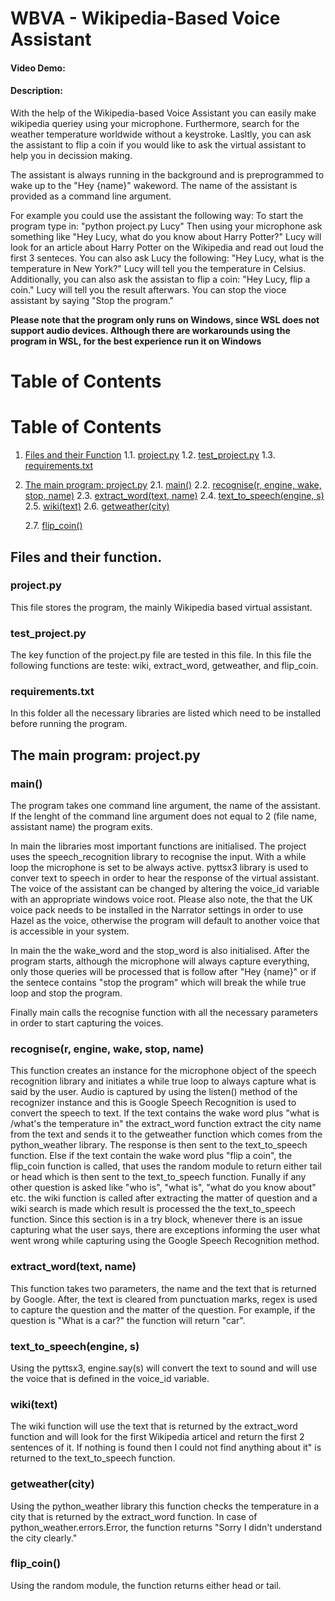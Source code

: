 # WBVA - Wikipedia-Based Voice Assistant
#### Video Demo:  <URL HERE>
#### Description:
With the help of the Wikipedia-based Voice Assistant you can easily make wikipedia queriey using your microphone. Furthermore, search for the weather temperature worldwide without a keystroke. Lasltly, you can ask the assistant to flip a coin if you would like to ask the virtual assistant to help you in decission making.

The assistant is always running in the background and is preprogrammed to wake up to the "Hey {name}" wakeword. The name of the assistant is provided as a command line argument.

For example you could use the assistant the following way:
To start the program type in: "python project.py Lucy"
Then using your microphone ask something like "Hey Lucy, what do you know about Harry Potter?"
Lucy will look for an article about Harry Potter on the Wikipedia and read out loud the first 3 senteces.
You can also ask Lucy the following: "Hey Lucy, what is the temperature in New York?"
Lucy will tell you the temperature in Celsius.
Additionally, you can also ask the assistan to flip a coin: "Hey Lucy, flip a coin."
Lucy will tell you the result afterwars.
You can stop the vioce assistant by saying "Stop the program."

**Please note that the program only runs on Windows, since WSL does not support audio devices. Although there are workarounds using the program in WSL, for the best experience run it on Windows**

# Table of Contents

# Table of Contents

1. [Files and their Function](#files-and-their-function)
   1.1. [project.py](#projectpy)
   1.2. [test_project.py](#test_projectpy)
   1.3. [requirements.txt](#requirementstxt)
2. [The main program: project.py](#the-main-program-projectpy)
   2.1. [main()](#main)
   2.2. [recognise(r, engine, wake, stop, name)](#recogniser-engine-wake-stop-name)
   2.3. [extract_word(text, name)](#extract_wordtext-name)
   2.4. [text_to_speech(engine, s)](#text_to_speechengine-s)
   2.5. [wiki(text)](#wikitext)
   2.6. [getweather(city)](#getweathercity)

   2.7. [flip_coin()](#flip_coin)



## Files and their function.

### project.py
This file stores the program, the mainly Wikipedia based virtual assistant.
### test_project.py
The key function of the project.py file are tested in this file. In this file the following functions are teste: wiki, extract_word, getweather, and flip_coin.
### requirements.txt
In this folder all the necessary libraries are listed which need to be installed before running the program.

## The main program: project.py
### main()
The program takes one command line argument, the name of the assistant. If the lenght of the command line argument does not equal to 2 (file name, assistant name) the program exits. 

In main the libraries most important functions are initialised.
The project uses the speech_recognition library to recognise the input. With a while loop the microphone is set to be always active.
pyttsx3 library is used to conver text to speech in order to hear the response of the virtual assistant.
The voice of the assistant can be changed by altering the voice_id variable with an appropriate windows voice root. Please also note, the that the UK voice pack needs to be installed in the Narrator settings in order to use Hazel as the voice, otherwise the program will default to another voice that is accessible in your system.

In main the the wake_word and the stop_word is also initialised. After the program starts, although the microphone will always capture everything, only those queries will be processed that is follow after "Hey {name}" or if the sentece contains "stop the program" which will break the while true loop and stop the program.

Finally main calls the recognise function with all the necessary parameters in order to start capturing the voices.
### recognise(r, engine, wake, stop, name)
This function creates an instance for the microphone object of the speech recognition library and initiates a while true loop to always capture what is said by the user.
Audio is captured by using the listen() method of the recognizer instance and this is Google Speech Recognition is used to convert the speech to text.
If the text contains the wake word plus "what is /what's the temperature in" the extract_word function extract the city name from the text and sends it to the getweather function which comes from the python_weather library. The response is then sent to the text_to_speech function.
Else if the text contain the wake word plus "flip a coin", the flip_coin function is called, that uses the random module to return either tail or head which is then sent to the text_to_speech function.
Funally if any other question is asked like "who is", "what is", "what do you know about" etc. the wiki function is called after extracting the matter of question and a wiki search is made which result is processed the the text_to_speech function.
Since this section is in a try block, whenever there is an issue capturing what the user says, there are exceptions informing the user what went wrong while capturing using the Google Speech Recognition method.

### extract_word(text, name)
This function takes two parameters, the name and the text that is returned by Google. After, the text is cleared from punctuation marks, regex is used to capture the question and the matter of the question. For example, if the question is "What is a car?" the function will return "car".
### text_to_speech(engine, s)
Using the pyttsx3, engine.say(s) will convert the text to sound and will use the voice that is defined in the voice_id variable.
### wiki(text)
The wiki function will use the text that is returned by the extract_word function and will look for the first Wikipedia articel and return the first 2 sentences of it. If nothing is found then I could not find anything about it" is returned to the text_to_speech function.
### getweather(city)
Using the python_weather library this function checks the temperature in a city that is returned by the extract_word function. In case of python_weather.errors.Error, the function returns "Sorry I didn't understand the city clearly."
### flip_coin()
Using the random module, the function returns either head or tail.